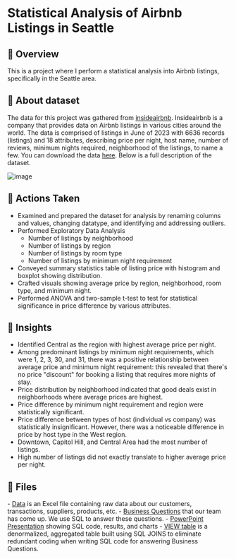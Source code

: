 <h1>Statistical Analysis of Airbnb Listings in Seattle</h1>

<h2>🏡 Overview </h2> 

This is a project where I perform a statistical analysis into Airbnb listings, specifically in the Seattle area.  

<h2>📔 About dataset</h2>

The data for this project was gathered from [insideairbnb](http://insideairbnb.com/). Insideairbnb is a company that provides data on Airbnb listings in various cities around the world. The data is comprised of listings in June of 2023 with 6636 records (listings) and 18 attributes, describing price per night, host name, number of reviews, minimum nights required, neighborhood of the listings, to name a few. You can download the data <a href='/airbnb_seattle' target="_blank">here</a>. Below is a full description of the dataset.

![image](https://github.com/SunghKeum/Airbnb_Seattle/assets/117948003/9610ac73-2de8-4355-a817-9a57ac48e8ef)

<h2>🏃 Actions Taken</h2>

- Examined and prepared the dataset for analysis by renaming columns and values, changing datatype, and identifying and addressing outliers.
- Performed Exploratory Data Analysis
   - Number of listings by neighborhood
   - Number of listings by region
   - Number of listings by room type
   - Number of listings by minimum night requirement
- Conveyed summary statistics table of listing price with histogram and boxplot showing distribution.
- Crafted visuals showing average price by region, neighborhood, room type, and minimum night.
- Performed ANOVA and two-sample t-test to test for statistical significance in price difference by various attributes. 

<h2>🌟 Insights</h2>

- Identified Central as the region with highest average price per night.
- Among predominant listings by minimum night requirements, which were 1, 2, 3, 30, and 31, there was a positive relationship between average price and minimum night requirement: this revealed that there's no price "discount" for booking a listing that requires more nights of stay.
- Price distribution by neighborhood indicated that good deals exist in neighborhoods where average prices are highest.
- Price difference by minimum night requirement and region were statistically significant.
- Price difference between types of host (individual vs company) was statistically insignificant. However, there was a noticeable difference in price by host type in the West region.
- Downtown, Capitol Hill, and Central Area had the most number of listings. 
- High number of listings did not exactly translate to higher average price per night.

<h2>📁 Files</h2>
- <a href='/QSN Retail.xlsx' target="_blank">Data</a> is an Excel file containing raw data about our customers, transactions, suppliers, products, etc.
- <a href='/Analytical Business Questions.docx' target="_blank">Business Questions</a> that our team has come up. We use SQL to answer these questions.
- <a href='/Final Project TeamProject QSNRetail ITM304 v1.1 (1).ppt' target="_blankl">PowerPoint Presentation</a> showing SQL code, results, and charts 
- <a href='VIEW code.pdf' target="_blankl">VIEW table</a> is a denormalized, aggregated table built using SQL JOINS to eliminate redundant coding when writing SQL code for answering Business Questions.
